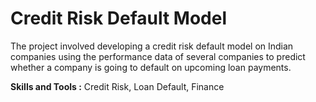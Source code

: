 # Credit Risk Default Model

The project involved developing a credit risk default model on Indian companies using the performance data of several companies to predict whether a company is going to default on upcoming loan payments. 

**Skills and Tools :** Credit Risk, Loan Default, Finance
